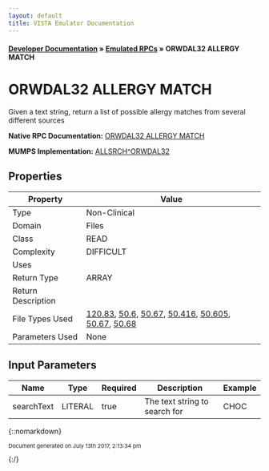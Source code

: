 ```yaml
---
layout: default
title: VISTA Emulator Documentation
---
```


#### [Developer Documentation](../index) &#187; [Emulated RPCs](TableOfContents) &#187; ORWDAL32 ALLERGY MATCH<br/>
# ORWDAL32 ALLERGY MATCH

Given a text string, return a list of possible allergy matches from several different sources

**Native RPC Documentation:** [ORWDAL32 ALLERGY MATCH](../VISTARPC/ORWDAL32_ALLERGY_MATCH)

**MUMPS Implementation:** [ALLSRCH^ORWDAL32](http://code.osehra.org/dox/Routine_ORWDAL32_source.html)

## Properties

Property | Value
--- | ---
Type | Non-Clinical
Domain | Files
Class | READ
Complexity | DIFFICULT
Uses | 
Return Type | ARRAY
Return Description | 
File Types Used | [120.83](../VDM/Sign_symptoms-120_83), [50.6](../VDM/VA_Generic-50_6), [50.67](../VDM/Ndc_upn-50_67), [50.416](../VDM/Drug_Ingredients-50_416), [50.605](../VDM/VA_Drug_Class-50_605), [50.67](../VDM/Ndc_upn-50_67), [50.68](../VDM/VA_Product-50_68)
Parameters Used | None


## Input Parameters

Name | Type | Required | Description | Example
--- | --- | --- | --- | ---
searchText | LITERAL | true | The text string to search for | CHOC

{::nomarkdown} <br/><p style="font-size: 11px">Document generated on July 13th 2017, 2:13:34 pm</p>{:/}